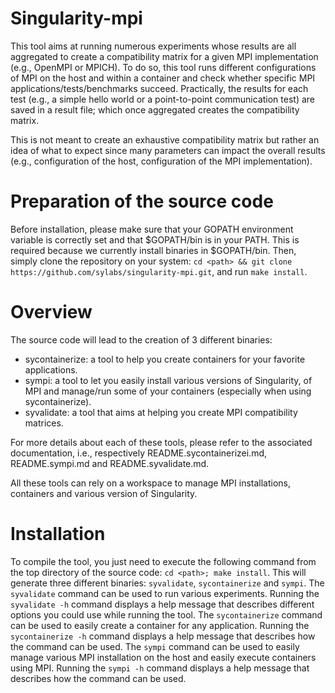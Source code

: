 # Singularity-mpi

This tool aims at running numerous experiments whose results are all aggregated to create a compatibility matrix for a given MPI 
implementation (e.g., OpenMPI or MPICH). 
To do so, this tool runs different configurations of MPI on the host and within a 
container and check whether specific MPI applications/tests/benchmarks succeed.
Practically, the results for each test (e.g., a simple hello world or a point-to-point communication test) are saved in a result file; which once aggregated creates the compatibility matrix.

This is not meant to create an exhaustive compatibility matrix but rather an idea of what to expect since many parameters can impact the overall results (e.g., configuration of the host, configuration of the MPI implementation).

# Preparation of the source code

Before installation, please make sure that your GOPATH environment variable is correctly set and that $GOPATH/bin is in your PATH. This is required because we currently install binaries in $GOPATH/bin.
Then, simply clone the repository on your system: `cd <path> && git clone https://github.com/sylabs/singularity-mpi.git`, and run `make install`.

# Overview

The source code will lead to the creation of 3 different binaries:
- sycontainerize: a tool to help you create containers for your favorite applications.
- sympi: a tool to let you easily install various versions of Singularity, of MPI and manage/run some of your containers (especially when using sycontainerize).
- syvalidate: a tool that aims at helping you create MPI compatibility matrices.

For more details about each of these tools, please refer to the associated documentation, i.e., respectively README.sycontainerizei.md, README.sympi.md and README.syvalidate.md.

All these tools can rely on a workspace to manage MPI installations, containers and various version of Singularity. 

# Installation

To compile the tool, you just need to execute the following command from the top directory of the source code: `cd <path>; make install`.
This will generate three different binaries: `syvalidate`, `sycontainerize` and `sympi`.
The `syvalidate` command can be used to run various experiments. Running the `syvalidate -h` command displays a help 
message that describes different options you could use while running the tool.
The `sycontainerize` command can be used to easily create a container for any application. Running the `sycontainerize -h` command displays a help message that describes how the command can be used.
The `sympi` command can be used to easily manage various MPI installation on the host and easily execute containers using MPI. Running the `sympi -h` command displays a help message that describes how the command can be used.
